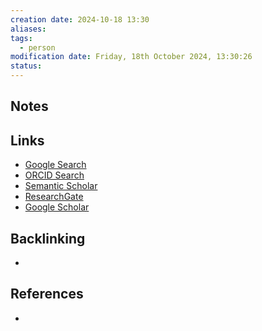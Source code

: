 ```yaml
---
creation date: 2024-10-18 13:30
aliases: 
tags:
  - person
modification date: Friday, 18th October 2024, 13:30:26
status:
---
```


## Notes

## Links

- [Google Search](https://www.google.com/search?q=Timothy+E.+Behrens)
- [ORCID Search](https://orcid.org/orcid-search/search?searchQuery=Timothy%20E.%20Behrens)
- [Semantic Scholar](https://www.semanticscholar.org/search?q=Timothy%20E.%20Behrens&sort=relevance)
- [ResearchGate](https://www.researchgate.net/search?q=Timothy%20E.%20Behrens)
- [Google Scholar](https://scholar.google.com/scholar?q=Timothy+E.+Behrens)

## Backlinking

+

## References

+
